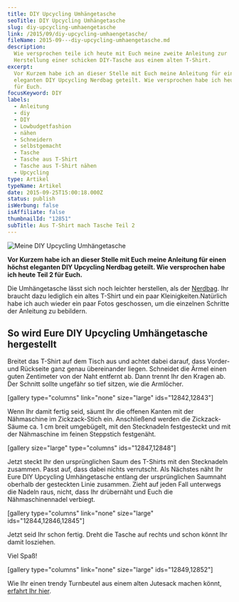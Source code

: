 ```yaml
---
title: DIY Upcycling Umhängetasche
seoTitle: DIY Upcycling Umhängetasche
slug: diy-upcycling-umhaengetasche
link: /2015/09/diy-upcycling-umhaengetasche/
fileName: 2015-09---diy-upcycling-umhaengetasche.md
description:
  Wie versprochen teile ich heute mit Euch meine zweite Anleitung zur
  Herstellung einer schicken DIY-Tasche aus einem alten T-Shirt.
excerpt:
  Vor Kurzem habe ich an dieser Stelle mit Euch meine Anleitung für einen höchst
  eleganten DIY Upcycling Nerdbag geteilt. Wie versprochen habe ich heute Teil 2
  für Euch.
focusKeyword: DIY
labels:
  - Anleitung
  - diy
  - DIY
  - Lowbudgetfashion
  - nähen
  - Schneidern
  - selbstgemacht
  - Tasche
  - Tasche aus T-Shirt
  - Tasche aus T-Shirt nähen
  - Upcycling
type: Artikel
typeName: Artikel
date: 2015-09-25T15:00:18.000Z
status: publish
isWerbung: false
isAffiliate: false
thumbnailId: "12851"
subTitle: Aus T-Shirt mach Tasche Teil 2
---
```


![Meine DIY Upcycling Umhängetasche](http://cardamonchai.com/wp-content/uploads/2015/09/DIY-Umhängetasche-23-640x960.jpg "Meine DIY Upcycling Umhängetasche")

<strong>Vor Kurzem habe ich an dieser Stelle mit Euch meine Anleitung für einen
höchst eleganten DIY Upcycling Nerdbag geteilt. Wie versprochen habe ich heute
Teil 2 für Euch. </strong>

Die Umhängetasche lässt sich noch leichter herstellen, als der
<a href="/2015/09/diy-upcycling-nerdbag/">Nerdbag</a>. Ihr braucht dazu
lediglich ein altes T-Shirt und ein paar
Kleinigkeiten.<strong></strong>Natürlich habe ich auch wieder ein paar Fotos
geschossen, um die einzelnen Schritte der Anleitung zu bebildern.

## So wird Eure DIY Upcycling Umhängetasche hergestellt

Breitet das T-Shirt auf dem Tisch aus und achtet dabei darauf, dass Vorder- und
Rückseite ganz genau übereinander liegen. Schneidet die Ärmel einen guten
Zentimeter von der Naht entfernt ab. Dann trennt Ihr den Kragen ab. Der Schnitt
sollte ungefähr so tief sitzen, wie die Armlöcher.

[gallery type="columns" link="none" size="large" ids="12842,12843"]

Wenn Ihr damit fertig seid, säumt Ihr die offenen Kanten mit der Nähmaschine im
Zickzack-Stich ein. Anschließend werden die Zickzack-Säume ca. 1 cm breit
umgebügelt, mit den Stecknadeln festgesteckt und mit der Nähmaschine im feinen
Steppstich festgenäht.

[gallery size="large" type="columns" ids="12847,12848"]

Jetzt steckt Ihr den ursprünglichen Saum des T-Shirts mit den Stecknadeln
zusammen. Passt auf, dass dabei nichts verrutscht. Als Nächstes näht Ihr Eure
DIY Upcycling Umhängetasche entlang der ursprünglichen Saumnaht oberhalb der
gesteckten Linie zusammen. Zieht auf jeden Fall unterwegs die Nadeln raus,
nicht, dass Ihr drübernäht und Euch die Nähmaschinennadel verbiegt.

[gallery type="columns" link="none" size="large" ids="12844,12846,12845"]

Jetzt seid Ihr schon fertig. Dreht die Tasche auf rechts und schon könnt Ihr
damit losziehen.

Viel Spaß!

[gallery type="columns" link="none" size="large" ids="12849,12852"]

Wie Ihr einen trendy Turnbeutel aus einem alten Jutesack machen könnt,
<a href="/2015/09/diy-upcycling-turnbeutel/">erfahrt Ihr hier</a>.
